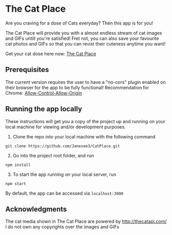 # The Cat Place

Are you craving for a dose of Cats everyday? Then this app is for you!

The Cat Place will provide you with a almost endless stream of cat images and GIFs untill you're satisfied! Fret not, you can also save your favourite cat photos and GIFs so that you can revist their cuteness anytime you want!

Get your cat dose here now:
[The Cat Place](https://thecatplace.netlify.com/ "The Cat Place")

## Prerequisites

The current version requires the user to have a "no-cors" plugin enabled on their browser for the app to be fully functional!
Recommendation for Chrome: [Allow-Control-Allow-Origin](https://chrome.google.com/webstore/detail/allow-control-allow-origi/nlfbmbojpeacfghkpbjhddihlkkiljbi?hl=en)

## Running the app locally

These instructions will get you a copy of the project up and running on your local machine for viewing and/or development purposes.

1. Clone the repo into your local machine with the following command
```
git clone https://github.com/Janesee3/CatPlace.git
```

2. Go into the project root folder, and run
```
npm install
```

3. To start the app running on your local server, run
```
npm start
```
By default, the app can be accessed via ```localhost:3000```

## Acknowledgments

The cat media shown in The Cat Place are powered by <http://thecatapi.com/>
I do not own any copyrights over the images and GIFs
